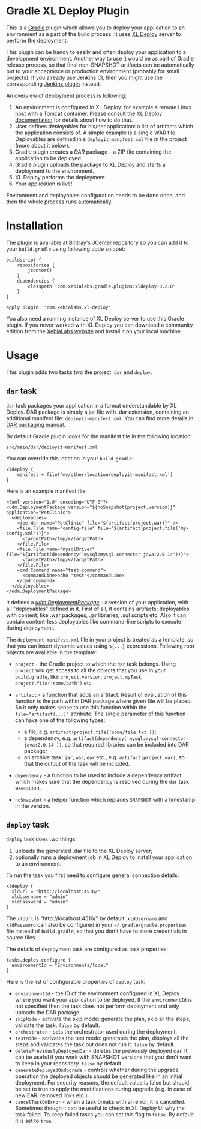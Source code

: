 # Gradle XL Deploy Plugin

This is a [Gradle](http://gradle.org) plugin which allows you to deploy your application to an environment as a part of the build process. It uses [XL Deploy](http://xebialabs.com/products/xl-deploy/) server to perform the deployment.

This plugin can be handy to easily and often deploy your application to a development environment. Another way to use it would be as part of Gradle release process, so that final non-SNAPSHOT artifacts can be automatically put to your acceptance or production environment (probably for small projects). If you already use Jenkins CI, then you might use the corresponding [Jenkins plugin](https://wiki.jenkins-ci.org/display/JENKINS/XL+Deploy+Plugin) instead.

An overview of deployment process is following:

1. An environment is configured in XL Deploy: for example a remote Linux host with a Tomcat container. Please consult the [XL Deploy documentation](https://docs.xebialabs.com/releases/latest/xl-deploy/referencemanual.html) for details about how to do that.
2. User defines _deployables_ for his/her application: a list of artifacts which the application consists of. A simple example is a single WAR file. Deployables are defined in a `deployit-manifest.xml` file in the project (more about it below).
3. Gradle plugin creates a _DAR_ package - a ZIP file containing the application to be deployed.
4. Gradle plugin uploads the package to XL Deploy and starts a deployment to the environment.
5. XL Deploy performs the deployment.
6. Your application is live!

Environment and deployables configuration needs to be done once, and then the whole process runs automatically.

# Installation

The plugin is available at [Bintray's JCenter repository](https://bintray.com/bintray/jcenter) so you can add it to your `build.gradle` using following code snippet:

    buildscript {
        repositories {
            jcenter()
        }
        dependencies {
            classpath 'com.xebialabs.gradle.plugins:xldeploy:0.2.0'
        }
    }

    apply plugin: 'com.xebialabs.xl-deploy'

You also need a running instance of XL Deploy server to use this Gradle plugin. If you never worked with XL Deploy you can download a community edition from the [XebiaLabs website](http://xebialabs.com/download/xl-deploy/) and install it on your local machine.

# Usage

This plugin adds two tasks two the project: `dar` and `deploy`.

## `dar` task

`dar` task packages your application in a format understandable by XL Deploy. DAR package is simply a jar file with .dar extension, containing an additional manifest file: `deployit-manifest.xml`. You can find more details in [DAR packaging manual](https://docs.xebialabs.com/releases/latest/xl-deploy/packagingmanual.html).

By default Gradle plugin looks for the manifest file in the following location:

    src/main/dar/deployit-manifest.xml

You can override this location in your `build.gradle`:

    xldeploy {
        manifest = file('my/other/location/deployit-manifest.xml')
    }

Here is an example manifest file:

    <?xml version="1.0" encoding="UTF-8"?>
    <udm.DeploymentPackage version="${noSnapshot(project.version)}" application="PetClinic">
      <deployables>
        <jee.War name="PetClinic" file="${artifact(project.war)}" />
        <file.File name="config-file" file="${artifact(project.file('my-config.xml'))}">
          <targetPath>/tmp/</targetPath>
        </file.File>
        <file.File name="mysqlDriver" file="${artifact(dependency('mysql:mysql-connector-java:2.0.14'))}">
          <targetPath>/tmp/</targetPath>
        </file.File>
        <cmd.Command name="test-command">
          <commandLine>echo "test"</commandLine>
        </cmd.Command>
      </deployables>
    </udm.DeploymentPackage>

It defines a [_udm.DeploymentPackage_](https://docs.xebialabs.com/releases/4.5/xl-deploy/udmcireference.html#udmdeploymentpackage) - a version of your application, with all "deployables" defined in it. First of all, it contains artifacts: deployables with content, like .war packages, .jar libraries, .sql scripts etc. Also it can contain content-less deployables like command-line scripts to execute during deployment.

The `deployment-manifest.xml` file in your project is treated as a template, so that you can insert dynamic values using `${...}` expressions. Following root objects are available in the template:

* `project` - the Gradle project to which the `dar` task belongs. Using `project` you get access to all the objects that you use in your `build.gradle`, like `project.version`, `project.myTask`, `project.file('some/path')` etc.
* `artifact` - a function that adds an artifact. Result of evaluation of this function is the path within DAR package where given file will be placed. So it only makes sense to use this function within the `file="artifact(...)"` attribute. The single parameter of this function can have one of the following types:

    * a file, e.g. `artifact(project.file('some/file.txt'))`;
    * a dependency, e.g. `artifact(dependency('mysql:mysql-connector-java:2.0.14'))`, so that required libraries can be included into DAR package;
    * an archive task: `jar`, `war`, `ear` etc., e.g. `artifact(project.war)`, so that the output of the task will be included.

* `dependency` - a function to be used to include a dependency artifact which makes sure that the dependency is resolved during the `dar` task execution.
* `noSnapshot` - a helper function which replaces `SNAPSHOT` with a timestamp in the version.

## `deploy` task

`deploy` task does two things:

1. uploads the generated .dar file to the XL Deploy server;
2. optionally runs a deployment job in XL Deploy to install your application to an environment.

To run the task you first need to configure general connection details:

    xldeploy {
      xldUrl = "http://localhost:4516/"
      xldUsername = "admin"
      xldPassword = "admin"
    }

The `xldUrl` is "http://localhost:4516/" by default. `xldUsername` and `xldPassword` can also be configured in your `~/.gradle/gradle.properties` file instead of `build.gradle`, so that you don't have to store credentials in source files.

The details of deployment task are configured as task properties:

    tasks.deploy.configure {
      environmentId = "Environments/local"
    }

Here is the list of configurable properties of `deploy` task:

* `environmentId` - the ID of the environment configured in XL Deploy where you want your application to be deployed. If the `environmentId` is not specified then the task does not perform deployment and only uploads the DAR package.
* `skipMode` - activate the skip mode: generate the plan, skip all the steps, validate the task. `false` by default.
* `orchestrator` - sets the orchestrator used during the deployment.
* `testMode` - activates the test mode: generates the plan, displays all the steps and validates the task but does not run it. `false` by default.
* `deletePreviouslyDeployedDar` - deletes the previously deployed dar. It can be useful if you work with SNAPSHOT versions that you don't want to keep in your repository. `false` by default.
* `generateDeployedOnUpgrade` - controls whether during the upgrade operation the deployed objects should be generated like in an initial deployment. For security reasons, the default value is false but should be set to true to apply the modifications during upgrade (e.g. in case of new EAR, removed links etc.) .
* `cancelTaskOnError` - when a task breaks with an error, it is cancelled. Sometimes though it can be useful to check in XL Deploy UI why the task failed. To keep failed tasks you can set this flag to `false`. By default it is set to `true`.
